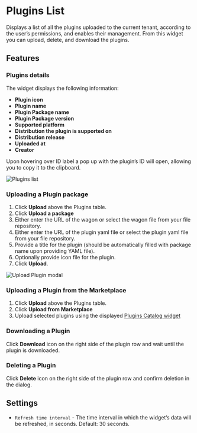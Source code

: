 # Plugins List
Displays a list of all the plugins uploaded to the current tenant, according to the user’s permissions, and enables their management. From this widget you can upload, delete, and download the plugins.

## Features

### Plugins details  

The widget displays the following information:

* **Plugin icon**
* **Plugin name**
* **Plugin Package name**
* **Plugin Package version**
* **Supported platform**
* **Distribution the plugin is supported on**
* **Distribution release**
* **Uploaded at**
* **Creator**

Upon hovering over ID label a pop up with the plugin’s ID will open, allowing you to copy it to the clipboard.

![Plugins list]( /images/ui/widgets/plugins-list.png )


### Uploading a Plugin package

1. Click **Upload** above the Plugins table.
2. Click **Upload a package**
3. Either enter the URL of the wagon or select the wagon file from your file repository.
4. Either enter the URL of the plugin yaml file or select the plugin yaml file from your file repository.
5. Provide a title for the plugin (should be automatically filled with package name upon providing YAML file).
6. Optionally provide icon file for the plugin.
7. Click **Upload**.

![Upload Plugin modal]( /images/ui/widgets/plugins_upload-plugin.png )

### Uploading a Plugin from the Marketplace

1. Click **Upload** above the Plugins table.
2. Click **Upload from Marketplace**
3. Upload selected plugins using the displayed [Plugins Catalog widget](/working_with/console/widgets/pluginsCatalog)

### Downloading a Plugin

Click **Download** icon on the right side of the plugin row and wait until the plugin is downloaded.


### Deleting a Plugin

Click **Delete** icon on the right side of the plugin row and confirm deletion in the dialog.


## Settings

* `Refresh time interval` - The time interval in which the widget’s data will be refreshed, in seconds. Default: 30 seconds.
